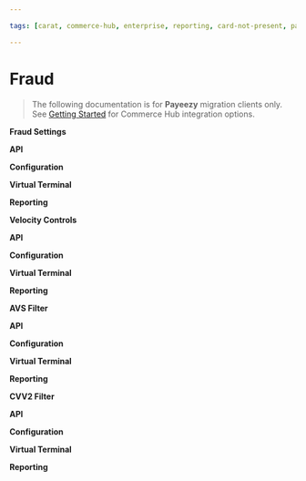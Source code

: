 ```yaml
---

tags: [carat, commerce-hub, enterprise, reporting, card-not-present, payeezy, search-api, reporting-api]

---
```


# Fraud

<!-- theme: danger -->
>  The following documentation is for **Payeezy** migration clients only. See [Getting Started](?path=docs/Getting-Started/Getting-Started-General.md) for Commerce Hub integration options.

<!--type: tab
titles: Fraud Settings, Velocity Controls, AVS Filter, CVV2 Filter
-->

**Fraud Settings**

<!--type: tab
titles: API, Configuration, Virtual Terminal, Reporting
-->

**API**

<!--
type: tab
-->

**Configuration**

<!--
type: tab
-->

**Virtual Terminal**

<!--
type: tab
-->

**Reporting**

<!-- type: tab-end -->

<!--
type: tab
-->

**Velocity Controls**

<!--type: tab
titles: API, Configuration, Virtual Terminal, Reporting
-->

**API**

<!--
type: tab
-->

**Configuration**

<!--
type: tab
-->

**Virtual Terminal**

<!--
type: tab
-->

**Reporting**

<!-- type: tab-end -->

<!--
type: tab
-->

**AVS Filter**

<!--type: tab
titles: API, Configuration, Virtual Terminal, Reporting
-->

**API**

<!--
type: tab
-->

**Configuration**

<!--
type: tab
-->

**Virtual Terminal**

<!--
type: tab
-->

**Reporting**

<!-- type: tab-end -->

<!--
type: tab
-->

**CVV2 Filter**

<!--type: tab
titles: API, Configuration, Virtual Terminal, Reporting
-->

**API**

<!--
type: tab
-->

**Configuration**

<!--
type: tab
-->

**Virtual Terminal**

<!--
type: tab
-->

**Reporting**

<!-- type: tab-end -->

<!-- type: tab-end -->
